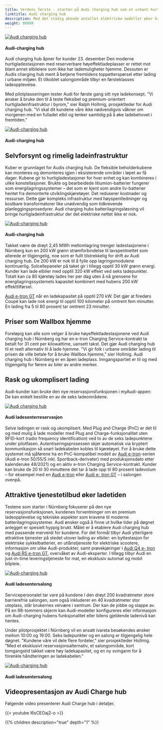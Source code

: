 ```yaml
---
title: Verdens første - starten på Audi charging hub som et urbant hurtigladekonsept
linktitle: Audi charging hub
description: Med det stadig økende antallet elektriske modeller øker kravene til ladeinfrastruktur. I dag på utstillingssenteret i Nürnberg tas den første Audi charging huben i drift som det eneste ladekonseptet i sitt slag i verden.
weight: 99999
---
```

<!-- markdownlint-disable MD033 -->
<figur>
    <a href="chargehub_1.jpg">
        <img src="chargehub_1s.jpg" alt="Audi charging hub" title="Audi charging hub">
    </a>
    <figcaption><h4>Audi-charging hub</h4></figcaption>
</figur>

 Audi charging hub åpner for kunder 23. desember Den moderne hurtigladestasjonen med reserverbare høyeffektladeplasser er rettet mot blant annet elbileiere som ikke har lademuligheter hjemme. Dessuten er Audis charging hub ment å betjene fremtidens toppetterspørsel etter lading i urbane miljøer. Et tilkoblet salongområde tilbyr en førsteklasses ladeopplevelse.

Med pilotplasseringen tester Audi for første gang sitt nye ladekonsept. "Vi ønsker å bruke den til å teste fleksibel og premium-orientert hurtigladeinfrastruktur i byrom," sier Ralph Hollmig, prosjektleder for Audi charging hub. "Vi skal dit kundene våre ikke nødvendigvis våkner om morgenen med en fulladet elbil og tenker samtidig på å øke ladebehovet i fremtiden."

<figur>
    <a href="chargehub_2.jpg">
        <img src="chargehub_2s.jpg" alt="Audi-charging hub" title="Audi-charging hub">
    </a>
    <figcaption><h4>Audi-charging hub</h4></figcaption>
</figur>

## Selvforsynt og rimelig ladeinfrastruktur

Kuber er grunnlaget for Audis charging hub. De fleksible beholderkubene kan monteres og demonteres igjen i eksisterende områder i løpet av få dager. Kubene gir to hurtigladestasjoner for hver enhet og kan kombineres i ulike konstellasjoner. Brukte og bearbeidede litiumion-batterier fungerer som energilagringssystemer – det som er kjent som andre liv-batterier hentet fra demonterte utviklingskjøretøyer. Det reduserer kostnader og ressurser. Dette gjør kompleks infrastruktur med høyspentledninger og kostbare transformatorer like unødvendig som tidkrevende planleggingsprosedyrer. Audi charging hubs batterilagringsløsning vil bringe hurtigladeinfrastruktur der det elektriske nettet ikke er nok.

<figur>
    <a href="chargehub_3.jpg">
        <img src="chargehub_3s.jpg" alt="Audi-charging hub" title="Audi-charging hub">
    </a>
    <figcaption><h4>Audi-charging hub</h4></figcaption>
</figur>

Takket være de drøyt 2,45 MWh mellomlagring trenger ladestasjonene i Nürnberg kun en 200 kW grønn strømforbindelse til lavspentnettet som allerede er tilgjengelig, noe som er fullt tilstrekkelig for drift av Audi charging hub. De 200 kW er nok til å fylle opp lagringsmodulene kontinuerlig. Solcellepaneler på taket gir i tillegg opptil 30 kW grønn energi. Kunder kan lade elbiler med opptil 320 kW effekt ved seks ladepunkter. Totalt kan ca 80 kjøretøy lades her per dag uten å nå grensene for energilagringssystemets kapasitet kombinert med hubens 200 kW effekttilførsel.

[Audi e-tron GT](../../models/e-tron-gt/) når en ladekapasitet på opptil 270 kW. Det gjør at firedørs Coupé kan lade nok energi til opptil 100 kilometer på omtrent fem minutter. En lading fra 5 til 80 prosent tar omtrent 23 minutter.

## Priser som Wallbox hjemme

Foreløpig kan alle som velger å bruke høyeffektladestasjonene ved Audi charging hub i Nürnberg og har en e-tron Charging Service-kontrakt ta betalt for 31 cent per kilowattime, uansett takst. Det gjør Audi charging hub til et reelt alternativ til å lade hjemme. "Vi gir folk i urbane områder lading til prisen de ville betale for å bruke Wallbox hjemme," sier Hollmig. Audi charging hub i Nürnberg er en åpen ladeplass. Inngangspartiet er til og med tilgjengelig for førere av biler av andre merker.

## Rask og ukomplisert lading

Audi-kunder kan bruke den nye reservasjonsfunksjonen i myAudi-appen: De kan enkelt bestille en av de seks ladeområdene.

<figur>
    <a href="chargehub_6.jpg">
        <img src="chargehub_6s.jpg" alt="Audi charging hub" title="Audi charging hub">
    </a>
    <figcaption><h4>Audi ladesenterreservasjon</h4></figcaption>
</figur>


Selve ladingen er rask og ukomplisert. Med Plug and Charge (PnC) er det til og med mulig å lade modeller med Plug and Charge-funksjonalitet uten RFID-kort (radio frequency identification) ved to av de seks ladepunktene under pilotfasen. Autentiseringsprosessen skjer automatisk via kryptert kommunikasjon så snart ladekabelen kobles til kjøretøyet. For å bruke dette systemet må sjåførene ha en PnC-kompatibel modell av [Audi e-tron](../../models/e-tron/)-serien (Audi e-tron 50/55/S inkl. Sportback-derivater) med produksjonsdato etter kalenderuke 48/2021) og en aktiv e-tron Charging Service-kontrakt. Kunder kan bruke de 20 til 30 minuttene det tar å lade opp til 80 prosent ladevolum – for eksempel med en [Audi e-tron](../../models/e-tron/) eller [Audi e- tron GT](../../models/e-tron-gt/) – i salongen ovenpå.

## Attraktive tjenestetilbud øker ladetiden

Testene som starter i Nürnberg fokuserer på den nye reservasjonsfunksjonen, kundenes forventninger om en premium ladeopplevelse og tekniske aspekter som kravene til moderne batterilagringssystemer. Audi ønsker også å finne ut hvilke tider på døgnet anlegget er spesielt hyppig brukt. Målet er å etablere Audi charging hub med passende merverdi for kundene. For det formål tilbyr Audi ytterligere attraktive tjenester på stedet utover lading av elbiler: en byttestasjon for elektriske sykkelbatterier, en utlånstjeneste for elektriske scootere, informasjon om ulike Audi-produkter, samt prøvekjøringer i [Audi Q4 e- tron](../../models/q4-e-tron/) og [Audi RS e-tron GT](../../models/e-tron-gt), overvåket av Audi-eksperter. I tillegg tilbyr Audi en just-in-time leveringstjeneste for mat, en eksklusiv automat og mobil bilpleie.

<figur>
    <a href="chargehub_4.jpg">
        <img src="chargehub_4s.jpg" alt="Audi-charging hub" title="Audi-charging hub">
    </a>
    <figcaption><h4>Audi ladesentersalong</h4></figcaption>
</figur>


Servicepersonalet tar vare på kundene I den drøyt 200 kvadratmeter store barrierefrie salongen, som også inkluderer en 40 kvadratmeter stor uteplass, står brukernes velvære i sentrum. Der kan de jobbe og slappe av. På en 98-tommers skjerm kan Audi-modeller konfigureres eller informasjon om Audi-charging hubens funksjonalitet eller bilens gjeldende ladenivå kan hentes.

Under pilotprosjektet i Nürnberg vil en ansatt ivareta besøkendes ønsker mellom 10:00 og 19:00. Seks ladepunkter og en salong er tilgjengelig hele døgnet. "Kundene våre vil dele flere fordeler," sier prosjektleder Hollmig. "Med et eksklusivt reservasjonsalternativ, et salongområde, kort tomgangstid takket være høy ladekapasitet, og en ny svingarm for å forenkle håndteringen av ladekabelen."

<figur>
    <a href="chargehub_5.jpg">
        <img src="chargehub_5s.jpg" alt="Audi-charging hub" title="Audi-charging hub">
    </a>
    <figcaption><h4>Audi ladesentersalong</h4></figcaption>
</figur>

## Videopresentasjon av Audi Charge hub

Følgende video presenterer Audi Charge hub i detaljer.

 {{< youtube l6sCEOaj2-o >}}

{{% children description="true" depth="1" %}}
